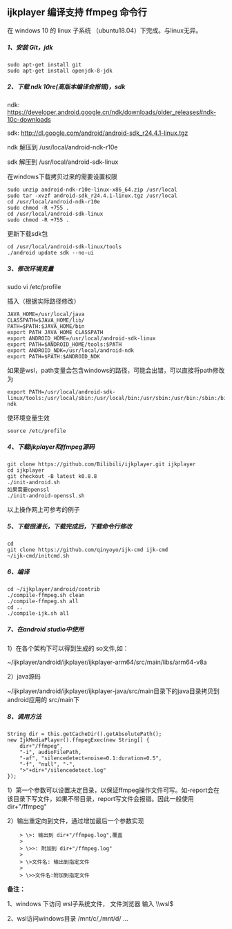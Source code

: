 ## **ijkplayer 编译支持 ffmpeg 命令行**

在 windows 10 的 linux 子系统 （ubuntu18.04）下完成。与linux无异。

##### 1、安装 Git，jdk

```
sudo apt-get install git
sudo apt-get install openjdk-8-jdk
```

##### 2、下载 ndk 10re(高版本编译会报错)，sdk

ndk: https://developer.android.google.cn/ndk/downloads/older_releases#ndk-10c-downloads

sdk: http://dl.google.com/android/android-sdk_r24.4.1-linux.tgz

ndk 解压到 /usr/local/android-ndk-r10e

sdk 解压到 /usr/local/android-sdk-linux

在windows下载拷贝过来的需要设置权限

```
sudo unzip android-ndk-r10e-linux-x86_64.zip /usr/local
sudo tar -xvzf android-sdk_r24.4.1-linux.tgz /usr/local
cd /usr/local/android-ndk-r10e
sudo chmod -R +755 .
cd /usr/local/android-sdk-linux
sudo chmod -R +755 .
```

更新下载sdk包

```
cd /usr/local/android-sdk-linux/tools
./android update sdk --no-ui
```

##### 3、修改环境变量

sudo vi /etc/profile

插入（根据实际路径修改）

```
JAVA_HOME=/usr/local/java
CLASSPATH=$JAVA_HOME/lib/
PATH=$PATH:$JAVA_HOME/bin
export PATH JAVA_HOME CLASSPATH
export ANDROID_HOME=/usr/local/android-sdk-linux
export PATH=$ANDROID_HOME/tools:$PATH
export ANDROID_NDK=/usr/local/android-ndk
export PATH=$PATH:$ANDROID_NDK
```


如果是wsl，path变量会包含windows的路径，可能会出错，可以直接将path修改为

```
export PATH=/usr/local/android-sdk-linux/tools:/usr/local/sbin:/usr/local/bin:/usr/sbin:/usr/bin:/sbin:/bin:/snap/bin:/usr/local/java/bin:/usr/local/android-ndk
```

使环境变量生效

```
source /etc/profile
```

##### 4、下载ijkplayer和ffmpeg源码

```text
git clone https://github.com/Bilibili/ijkplayer.git ijkplayer
cd ijkplayer
git checkout -B latest k0.8.8
./init-android.sh
如果需要openssl
./init-android-openssl.sh
```

以上操作网上可参考的例子

##### 5、下载很漫长，下载完成后，下载命令行修改

```
cd
git clone https://github.com/qinyoyo/ijk-cmd ijk-cmd
~/ijk-cmd/initcmd.sh
```

##### 6、编译

```
cd ~/ijkplayer/android/contrib
./compile-ffmpeg.sh clean
./compile-ffmpeg.sh all
cd ..
./compile-ijk.sh all
```

##### 7、在android studio中使用

1）在各个架构下可以得到生成的 so文件,如：

~/ijkplayer/android/ijkplayer/ijkplayer-arm64/src/main/libs/arm64-v8a

2）java源码

~/ijkplayer/android/ijkplayer/ijkplayer-java/src/main目录下的java目录拷贝到android应用的 src/main下

##### 8、调用方法

```
String dir = this.getCacheDir().getAbsolutePath(); 
new IjkMediaPlayer().ffmpegExec(new String[] {
    dir+"/ffmpeg",
    "-i", audioFilePath,
    "-af", "silencedetect=noise=0.1:duration=0.5",
    "-f", "null", "-",
    ">"+dir+"/silencedetect.log"
});
```

1）第一个参数可以设置决定目录，以保证ffmpeg操作文件可写。如-report会在该目录下写文件，如果不带目录，report写文件会报错。因此一般使用  dir+"/ffmpeg"

2）输出重定向到文件，通过增加最后一个参数实现

		> \>: 输出到 dir+"/ffmpeg.log",覆盖
		>
		> \>>: 附加到 dir+"/ffmpeg.log"
		>
		> \>文件名: 输出到指定文件
		>
		> \>>文件名:附加到指定文件



**备注：**

1、windows 下访问 wsl子系统文件， 文件浏览器 输入 \\\\wsl$

2、wsl访问windows目录  /mnt/c/,/mnt/d/ ...